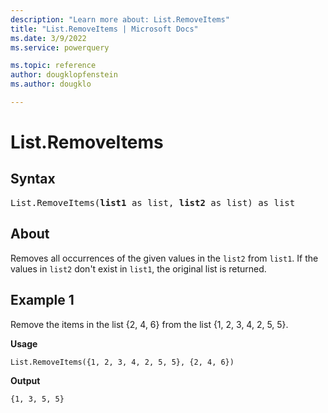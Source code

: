 ```yaml
---
description: "Learn more about: List.RemoveItems"
title: "List.RemoveItems | Microsoft Docs"
ms.date: 3/9/2022
ms.service: powerquery

ms.topic: reference
author: dougklopfenstein
ms.author: dougklo

---
```

# List.RemoveItems

## Syntax

<pre>
List.RemoveItems(<b>list1</b> as list, <b>list2</b> as list) as list
</pre>
  
## About

Removes all occurrences of the given values in the `list2` from `list1`. If the values in `list2` don't exist in `list1`, the original list is returned.

## Example 1

Remove the items in the list {2, 4, 6} from the list {1, 2, 3, 4, 2, 5, 5}.

**Usage**

```powerquery-m
List.RemoveItems({1, 2, 3, 4, 2, 5, 5}, {2, 4, 6})
```

**Output**

`{1, 3, 5, 5}`
